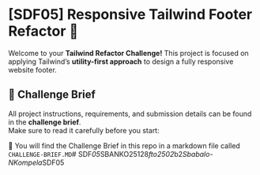 # [SDF05] Responsive Tailwind Footer Refactor 🦶

Welcome to your **Tailwind Refactor Challenge!** This project is focused on applying Tailwind’s **utility-first approach** to design a fully responsive website footer.  


## 📖 Challenge Brief  

All project instructions, requirements, and submission details can be found in the **challenge brief**.  
Make sure to read it carefully before you start:  

🔗 You will find the Challenge Brief in this repo in a markdown file called `CHALLENGE-BRIEF.MD`#   S D F _ 0 5 _ S B A N K O 2 5 1 2 8 _ f t o 2 5 0 2 _ b 2 _ S b a b a l o - N K o m p e l a _ S D F 0 5  
 